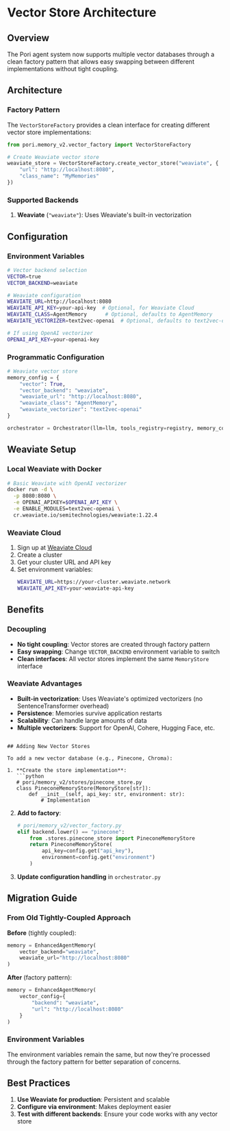 # Vector Store Architecture

## Overview

The Pori agent system now supports multiple vector databases through a clean factory pattern that allows easy swapping between different implementations without tight coupling.

## Architecture

### Factory Pattern

The `VectorStoreFactory` provides a clean interface for creating different vector store implementations:

```python
from pori.memory_v2.vector_factory import VectorStoreFactory

# Create Weaviate vector store
weaviate_store = VectorStoreFactory.create_vector_store("weaviate", {
    "url": "http://localhost:8080",
    "class_name": "MyMemories"
})
```

### Supported Backends

1. **Weaviate** (`"weaviate"`): Uses Weaviate's built-in vectorization

## Configuration

### Environment Variables

```bash
# Vector backend selection
VECTOR=true
VECTOR_BACKEND=weaviate

# Weaviate configuration
WEAVIATE_URL=http://localhost:8080
WEAVIATE_API_KEY=your-api-key  # Optional, for Weaviate Cloud
WEAVIATE_CLASS=AgentMemory      # Optional, defaults to AgentMemory
WEAVIATE_VECTORIZER=text2vec-openai  # Optional, defaults to text2vec-openai

# If using OpenAI vectorizer
OPENAI_API_KEY=your-openai-key
```

### Programmatic Configuration

```python
# Weaviate vector store
memory_config = {
    "vector": True,
    "vector_backend": "weaviate",
    "weaviate_url": "http://localhost:8080",
    "weaviate_class": "AgentMemory",
    "weaviate_vectorizer": "text2vec-openai"
}

orchestrator = Orchestrator(llm=llm, tools_registry=registry, memory_config=memory_config)
```

## Weaviate Setup

### Local Weaviate with Docker

```bash
# Basic Weaviate with OpenAI vectorizer
docker run -d \
  -p 8080:8080 \
  -e OPENAI_APIKEY=$OPENAI_API_KEY \
  -e ENABLE_MODULES=text2vec-openai \
  cr.weaviate.io/semitechnologies/weaviate:1.22.4
```

### Weaviate Cloud

1. Sign up at [Weaviate Cloud](https://console.weaviate.cloud/)
2. Create a cluster
3. Get your cluster URL and API key
4. Set environment variables:
   ```bash
   WEAVIATE_URL=https://your-cluster.weaviate.network
   WEAVIATE_API_KEY=your-weaviate-api-key
   ```

## Benefits

### Decoupling
- **No tight coupling**: Vector stores are created through factory pattern
- **Easy swapping**: Change `VECTOR_BACKEND` environment variable to switch
- **Clean interfaces**: All vector stores implement the same `MemoryStore` interface

### Weaviate Advantages
- **Built-in vectorization**: Uses Weaviate's optimized vectorizers (no SentenceTransformer overhead)
- **Persistence**: Memories survive application restarts
- **Scalability**: Can handle large amounts of data
- **Multiple vectorizers**: Support for OpenAI, Cohere, Hugging Face, etc.

```

## Adding New Vector Stores

To add a new vector database (e.g., Pinecone, Chroma):

1. **Create the store implementation**:
   ```python
   # pori/memory_v2/stores/pinecone_store.py
   class PineconeMemoryStore(MemoryStore[str]):
       def __init__(self, api_key: str, environment: str):
           # Implementation
   ```

2. **Add to factory**:
   ```python
   # pori/memory_v2/vector_factory.py
   elif backend.lower() == "pinecone":
       from .stores.pinecone_store import PineconeMemoryStore
       return PineconeMemoryStore(
           api_key=config.get("api_key"),
           environment=config.get("environment")
       )
   ```

3. **Update configuration handling** in `orchestrator.py`

## Migration Guide

### From Old Tightly-Coupled Approach

**Before** (tightly coupled):
```python
memory = EnhancedAgentMemory(
    vector_backend="weaviate",
    weaviate_url="http://localhost:8080"
)
```

**After** (factory pattern):
```python
memory = EnhancedAgentMemory(
    vector_config={
        "backend": "weaviate",
        "url": "http://localhost:8080"
    }
)
```

### Environment Variables

The environment variables remain the same, but now they're processed through the factory pattern for better separation of concerns.

## Best Practices

1. **Use Weaviate for production**: Persistent and scalable
2. **Configure via environment**: Makes deployment easier
3. **Test with different backends**: Ensure your code works with any vector store



